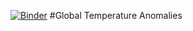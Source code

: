 [![Binder](https://mybinder.org/badge_logo.svg)](https://mybinder.org/v2/gh/rkforest/global_temperature_anomalies.git/HEAD)
#Global Temperature Anomalies